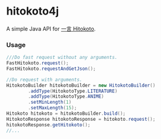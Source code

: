 # hitokoto4j

A simple Java API for [一言 Hitokoto](https://hitokoto.cn/).

### Usage

```java
///Do fast request without any arguments.
FastHitokoto.request();
FastHitokoto.requestAndGetJson();

//Do request with arguments.
HitokotoBuilder hitokotoBuilder = new HitokotoBuilder()
        .addType(HitokotoType.LITERATURE)
        .addType(HitokotoType.ANIME)
        .setMinLength(1)
        .setMaxLength(15);
Hitokoto hitokoto = hitokotoBuilder.build();
HitokotoResponse hitokotoResponse = hitokoto.request();
hitokotoResponse.getHitokoto();
//...
```
